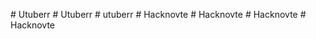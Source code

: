 
#   U t u b e r r  
 #   U t u b e r r  
 #   u t u b e r r  
 #   H a c k n o v t e  
 #   H a c k n o v t e  
 #   H a c k n o v t e  
 #   H a c k n o v t e  
 